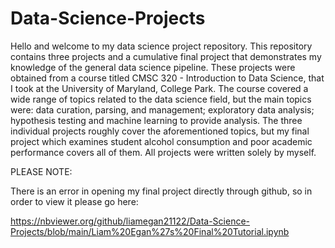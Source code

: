 # Data-Science-Projects

Hello and welcome to my data science project repository. This repository contains three projects and a cumulative final project that demonstrates my knowledge of the general data science pipeline. These projects were obtained from a course titled CMSC 320 - Introduction to Data Science, that I took at the University of Maryland, College Park. The course covered a wide range of topics related to the data science field, but the main topics were: data curation, parsing, and management; exploratory data analysis; hypothesis testing and machine learning to provide analysis. The three individual projects roughly cover the aforementioned topics, but my final project which examines student alcohol consumption and poor academic performance covers all of them. All projects were written solely by myself.

PLEASE NOTE:

There is an error in opening my final project directly through github, so in order to view it please go here:

https://nbviewer.org/github/liamegan21122/Data-Science-Projects/blob/main/Liam%20Egan%27s%20Final%20Tutorial.ipynb
